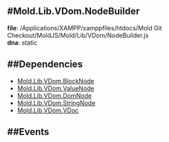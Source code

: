 
#Mold.Lib.VDom.NodeBuilder
---------------------------------------

__file__: /Applications/XAMPP/xamppfiles/htdocs/Mold Git Checkout/MoldJS/Mold/Lib/VDom/NodeBuilder.js  
__dna__: static  


	






##Dependencies
--------------

* [Mold.Lib.VDom.BlockNode](../../../Mold/Lib/VDom/BlockNode.md) 
* [Mold.Lib.VDom.ValueNode](../../../Mold/Lib/VDom/ValueNode.md) 
* [Mold.Lib.VDom.DomNode](../../../Mold/Lib/VDom/DomNode.md) 
* [Mold.Lib.VDom.StringNode](../../../Mold/Lib/VDom/StringNode.md) 
* [Mold.Lib.VDom.VDoc](../../../Mold/Lib/VDom/VDoc.md) 


##Events
--------------






 

 


 



		
